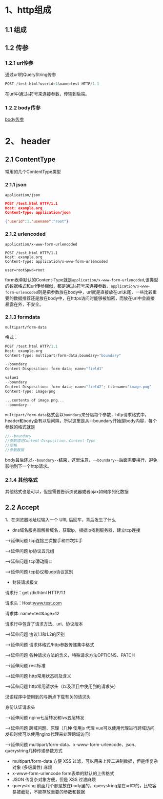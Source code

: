 # 1、http组成

## 1.1 组成

## 1.2&nbsp;传参

### 1.2.1 url传参

通过url的QueryString传参
```h
POST /test.html?userid=1&name=test HTTP/1.1
```

在url中通过`&`符号来连接参数，传输到后端。

### 1.2.2 body传参

[body传参](#2.1&nbsp;ContentType)

# 2、 header

## 2.1&nbsp;ContentType

常用的几个ContentType类型

### 2.1.1 json

`application/json`
```json
POST /test.html HTTP/1.1
Host: example.org
Content-Type: application/json

{"userid":1,"usename":"root"}
```

### 2.1.2 urlencoded

`application/x-www-form-urlencoded`
```
POST /test.html HTTP/1.1
Host: example.org
Content-Type: application/x-www-form-urlencoded

user=root&pwd=root
```

form表单默认的Content-Type就是`application/x-www-form-urlencoded`,该类型的数据格式和url传参相似，都是通过`&`符号来连接参数，`application/x-www-form-urlencoded`则是把参数放在body中，url就是直接放在url末尾，一些比较重要的数据推荐还是放在body中，在https访问时能够被加密，而放在url中会直接暴露在外，不安全。


### 2.1.3 formdata

`multipart/form-data`

格式：

```h
POST /test.html HTTP/1.1
Host: example.org
Content-Type: multipart/form-data;boundary="boundary"

--boundary
Content-Disposition: form-data; name="field1"

value1
--boundary
Content-Disposition: form-data; name="field2"; filename="image.png"
Content-Type: image/png  

...contents of image.png...  
--boundary--
```
`multipart/form-data`格式会以`boundary`来分隔每个参数，http请求格式中，header和body会有以后间隔，所以这里是从--boundary开始是body内容，每个参数的格式就是
```c
//--boundary
//参数描述Content-Disposition、Content-Type
//空格
//参数数据
```
body最后还以`--boundary--`结束，这里注意，`--boundary--`后面需要换行，避免影响到下一个http请求。




### 2.1.4 其他格式

其他格式也是可以，但是需要告诉浏览器或者ajax如何序列化数据

## 2.2 Accept




1、在浏览器地址栏输入一个 URL 后回车，背后发生了什么

* dns域名服务器解析域名，获取ip，根据ip找到服务器，建立tcp连接

-->延伸问题 tcp连接三次握手和四次挥手

-->延伸问题 ip协议五元组

-->延伸问题 tcp滑动窗口

-->延伸问题 tcp协议和udp协议区别

* 封装请求报文

请求行：get /dir/html HTTP/1.1

请求头：Host:www.test.com

请求体: name=test&age=12

请求行中包含了请求方法、uri、协议版本 

-->延伸问题 协议1.1和1.2的区别

-->延伸问题 请求体格式/http参数传递集中格式

-->延伸问题 各种请求方法的含义，特殊请求方法OPTIONS、PATCH

-->延伸问题 rest标准

-->延伸问题 http常用状态码及含义

-->延伸问题 http常用请求头（以及项目中使用到的请求头）

汉语程序中使用到的与断点下载有关的请求头

身份认证请求头

-->延伸问题 nginx七层转发和lvs五层转发

-->延伸问题 跨域问题、原理（几种 使用js 代理 vue可以使用代理进行跨域访问 发布时候可以使用nginx代理来处理跨域访问）

-->延伸问题 multipart/form-data、x-www-form-urlencode、json、querystring几种传递参数方式 

* multipart/form-data 方便 XSS 过滤，可以用来上传二进制数据，但是传复杂对象 (多级属性) 麻烦
* x-www-form-urlencode form表单的默认的上传格式
* JSON 传复杂对象方便，但是 XSS 过滤麻烦
* querystring 前面几个都是放在body里的，querystring是在url中的，比较容易被截获，不能存放重要的参数和数据






